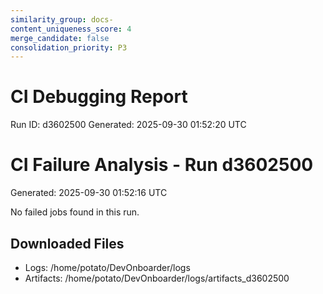 ```yaml
---
similarity_group: docs-
content_uniqueness_score: 4
merge_candidate: false
consolidation_priority: P3
---
```

# CI Debugging Report

Run ID: d3602500
Generated: 2025-09-30 01:52:20 UTC

# CI Failure Analysis - Run d3602500

Generated: 2025-09-30 01:52:16 UTC

No failed jobs found in this run.

## Downloaded Files

- Logs: /home/potato/DevOnboarder/logs
- Artifacts: /home/potato/DevOnboarder/logs/artifacts_d3602500
